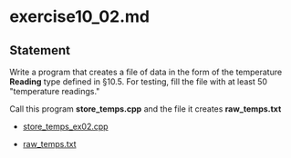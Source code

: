 # exercise10_02.md

## Statement

Write a program that creates a file of data in the form of
the temperature **Reading** type defined in §10.5.
For testing, fill the file with at least 50 "temperature readings."

Call this program **store_temps.cpp** and the file it creates **raw_temps.txt**

- [store_temps_ex02.cpp](./store_temps_ex02.cpp)

- [raw_temps.txt](./raw_temps.txt)
